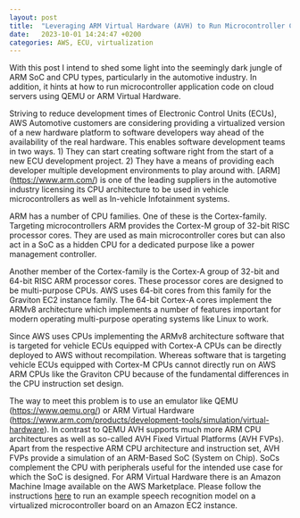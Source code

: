 ```yaml
---
layout: post
title:  "Leveraging ARM Virtual Hardware (AVH) to Run Microcontroller Code in the Cloud"
date:   2023-10-01 14:24:47 +0200
categories: AWS, ECU, virtualization
---
```


With this post I intend to shed some light into the seemingly dark jungle of ARM SoC and CPU types, particularly in the automotive industry. In addition, it hints at how to run microcontroller application code on cloud servers using QEMU or ARM Virtual Hardware. 

Striving to reduce development times of Electronic Control Units (ECUs), AWS Automotive customers are considering providing a virtualized version of a new hardware platform to software developers way ahead of the availability of the real hardware. This enables software development teams in two ways. 1) They can start creating software right from the start of a new ECU development project. 2) They have a means of providing each developer multiple development environments to play around with. [ARM] (https://www.arm.com/) is one of the leading suppliers in the automotive industry licensing its CPU architecture to be used in vehicle microcontrollers as well as In-vehicle Infotainment systems.

ARM has a number of CPU families. One of these is the Cortex-family. Targeting microcontrollers ARM provides the Cortex-M group of 32-bit RISC processor cores. They are used as main microcontroller cores but can also act in a SoC as a hidden CPU for a dedicated purpose like a power management controller.

Another member of the Cortex-family is the Cortex-A group of 32-bit and 64-bit RISC ARM processor cores. These processor cores are designed to be multi-purpose CPUs. AWS uses 64-bit cores from this family for the Graviton EC2 instance family. The 64-bit Cortex-A cores implement the ARMv8 architecture which implements a number of features important for modern operating multi-purpose operating systems like Linux to work.

Since AWS uses CPUs implementing the ARMv8 architecture software that is targeted for vehicle ECUs equipped with Cortex-A CPUs can be directly deployed to AWS without recompilation. Whereas software that is targeting vehicle ECUs equipped with Cortex-M CPUs cannot directly run on AWS ARM CPUs like the Graviton CPU because of the fundamental differences in the CPU instruction set design. 

The way to meet this problem is to use an emulator like QEMU (https://www.qemu.org/) or ARM Virtual Hardware (https://www.arm.com/products/development-tools/simulation/virtual-hardware). In contrast to QEMU AVH supports much more ARM CPU architectures as well as so-called AVH Fixed Virtual Platforms (AVH FVPs). Apart from the respective ARM CPU architecture and instruction set, AVH FVPs provide a simulation of an ARM-Based SoC (System on Chip). SoCs complement the CPU with peripherals useful for the intended use case for which the SoC is designed. For ARM Virtual Hardware there is an Amazon Machine Image available on the AWS Marketplace. Please follow the instructions [here](https://arm-software.github.io/AVH/main/infrastructure/html/AWS.html) to run an example speech recognition model on a virtualized microcontroller board on an Amazon EC2 instance. 

